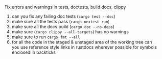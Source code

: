Fix errors and warnings in tests, doctests, build docs, clippy

1. can you fix any failing doc tests (`cargo test --doc`)
2. make sure all the tests pass (`cargo nextest run`)
3. make sure all the docs build (`cargo doc --no-deps`)
4. make sure (`cargo clippy --all-targets`) has no warnings
5. make sure to run `cargo fmt --all`
6. for all the code in the staged & unstaged area of the working tree can you use reference style
   links in rustdocs wherever possible for symbols enclosed in backticks
